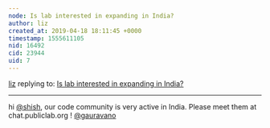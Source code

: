 ```yaml
---
node: Is lab interested in expanding in India? 
author: liz
created_at: 2019-04-18 18:11:45 +0000
timestamp: 1555611105
nid: 16492
cid: 23944
uid: 7
---
```




[liz](../profile/liz) replying to: [Is lab interested in expanding in India? ](../notes/Shish/06-13-2018/is-lab-interested-in-expanding-in-india)

----
 hi [@shish](/profile/shish), our code community is very active in India. Please meet them at chat.publiclab.org ! [@gauravano](/profile/gauravano)